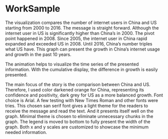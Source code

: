 # WorkSample

The visualization compares the number of internet users in China and US starting from 2000 to 2016. The message is straight forward. Although the internet user in US is significantly higher than China’s in 2000. The pivot point happened in 2008. Since 2005, the internet user in China rapid expanded and exceeded US in 2008. Until 2016, China’s number triples what US have. This graph can present the growth in China’s internet usage and growth in the past 10 years.

The animation helps to visualize the time series of the presented information. With the cumulative display, the difference in growth is easily presented.

The main focus of the story is the comparison between China and US. Therefore, I used color darkened orange for China, representing its confidence and positivity, dark grey for US as a more balanced growth. Font choice is Arial. A few testing with New Times Roman and other fonts were tries. This chosen san serif font gives a light theme for the readers to receive the message and read the text. And it presents itself well on the graph. Minimal theme is chosen to eliminate unnecessary chunks in the graph. The legend is moved to bottom to fully present the width of the graph. Both x and y scales are customized to showcase the minimum needed information. 

